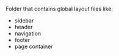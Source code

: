 Folder that contains global layout files like:

- sidebar
- header
- navigation
- footer
- page container
